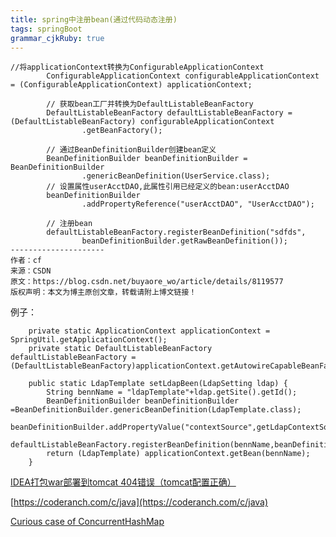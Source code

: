 ```yaml
---
title: spring中注册bean(通过代码动态注册)
tags: springBoot
grammar_cjkRuby: true
---
```


```
//将applicationContext转换为ConfigurableApplicationContext
		ConfigurableApplicationContext configurableApplicationContext = (ConfigurableApplicationContext) applicationContext;
		
		// 获取bean工厂并转换为DefaultListableBeanFactory
		DefaultListableBeanFactory defaultListableBeanFactory = (DefaultListableBeanFactory) configurableApplicationContext
				.getBeanFactory();
		
		// 通过BeanDefinitionBuilder创建bean定义
		BeanDefinitionBuilder beanDefinitionBuilder = BeanDefinitionBuilder
				.genericBeanDefinition(UserService.class);
		// 设置属性userAcctDAO,此属性引用已经定义的bean:userAcctDAO
		beanDefinitionBuilder
				.addPropertyReference("userAcctDAO", "UserAcctDAO");
		
		// 注册bean
		defaultListableBeanFactory.registerBeanDefinition("sdfds",
				beanDefinitionBuilder.getRawBeanDefinition());
--------------------- 
作者：cf 
来源：CSDN 
原文：https://blog.csdn.net/buyaore_wo/article/details/8119577 
版权声明：本文为博主原创文章，转载请附上博文链接！
```


例子：

```
	private static ApplicationContext applicationContext = SpringUtil.getApplicationContext();
	private static DefaultListableBeanFactory defaultListableBeanFactory = (DefaultListableBeanFactory)applicationContext.getAutowireCapableBeanFactory();
	
    public static LdapTemplate setLdapBeen(LdapSetting ldap) {
    	String bennName = "ldapTemplate"+ldap.getSite().getId();
    	BeanDefinitionBuilder beanDefinitionBuilder =BeanDefinitionBuilder.genericBeanDefinition(LdapTemplate.class);
    	beanDefinitionBuilder.addPropertyValue("contextSource",getLdapContextSource(ldap));
    	defaultListableBeanFactory.registerBeanDefinition(bennName,beanDefinitionBuilder.getBeanDefinition());
    	return (LdapTemplate) applicationContext.getBean(bennName);
    }
```


[IDEA打包war部署到tomcat 404错误（tomcat配置正确）](https://blog.csdn.net/jyfjyt/article/details/78617112)


[https://coderanch.com/c/java](https://coderanch.com/c/java)

[Curious case of ConcurrentHashMap](https://medium.com/@itsromiljain/curious-case-of-concurrenthashmap-90249632d335)